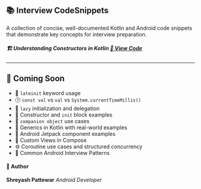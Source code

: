## 📚 Interview CodeSnippets

A collection of concise, well-documented Kotlin and Android code snippets that demonstrate key concepts for interview preparation.

 
 

##### 🏗️ Understanding Constructors in Kotlin [🔗 View Code](https://github.com/shreyashp47/CodeSnippet/blob/main/Kotlin/Understanding_Constructors.md)

---

## 🚀 Coming Soon

- 🔄 `lateinit` keyword usage
- 🕒 `const val` vs `val` vs `System.currentTimeMillis()`
- 🧠 `lazy` initialization and delegation
- 🔧 Constructor and `init` block examples
- 🧍 `companion object` use cases
- 🧬 Generics in Kotlin with real-world examples
- 🔧 Android Jetpack component examples
- 🧩 Custom Views in Compose
- ⚙️ Coroutine use cases and structured concurrency
- 🧠 Common Android Interview Patterns



#### 🙋 Author

**Shreyash Pattewar**  *Android Developer*

